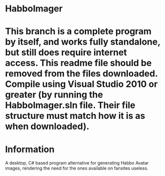 HabboImager
======================
This branch is a complete program by itself, and works fully standalone, but still does require internet access.
This readme file should be removed from the files downloaded.
Compile using Visual Studio 2010 or greater (by running the HabboImager.sln file. Their file structure must match how it is as when downloaded).
======================
Information
======================
A desktop, C# based program alternative for generating Habbo Avatar images, rendering the need for the ones available on fansites useless.
